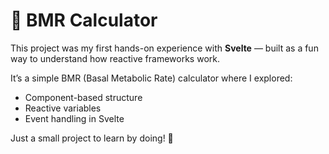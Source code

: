 # 🧮 BMR Calculator

This project was my first hands-on experience with **Svelte** — built as a fun way to understand how reactive frameworks work.

It’s a simple BMR (Basal Metabolic Rate) calculator where I explored:
- Component-based structure
- Reactive variables
- Event handling in Svelte

Just a small project to learn by doing! 🚀
